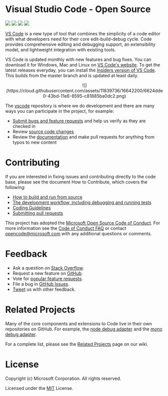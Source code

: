 ﻿# Visual Studio Code - Open Source

[![](https://camo.githubusercontent.com/0bebc321c096dfcea0b428a557a9ac1303bd4691/68747470733a2f2f7472617669732d63692e6f72672f4d6963726f736f66742f7673636f64652e7376673f6272616e63683d6d6173746572)](https://travis-ci.org/Microsoft/vscode) [![](https://camo.githubusercontent.com/c20bdb2cacaae1508c5afda05648cfc6d3a6e0b1/68747470733a2f2f63692e6170707665796f722e636f6d2f6170692f70726f6a656374732f7374617475732f7675686c68673830746a33653261306c2f6272616e63682f6d61737465723f7376673d74727565)](https://ci.appveyor.com/project/VSCode/vscode) [![](https://camo.githubusercontent.com/75b7d29d867ccfc4e8b1e9a44a6556603769554f/68747470733a2f2f696d672e736869656c64732e696f2f636f766572616c6c732f4d6963726f736f66742f7673636f64652f6d61737465722e737667)](https://coveralls.io/github/Microsoft/vscode?branch=master) [![](https://camo.githubusercontent.com/3ba386099762e50dd4fe2c86213cac8a77875f73/68747470733a2f2f696d672e736869656c64732e696f2f62616467652f636861742d6f6e2532306769747465722d626c75652e737667)](https://gitter.im/Microsoft/vscode)

[VS Code](https://code.visualstudio.com/) is a new type of tool that combines the simplicity of a code editor with what developers need for their core edit-build-debug cycle. Code provides comprehensive editing and debugging support, an extensibility model, and lightweight integration with existing tools.

VS Code is updated monthly with new features and bug fixes. You can download it for Windows, Mac and Linux on [VS Code's website](https://code.visualstudio.com/Download). To get the latest releases everyday, you can install the [Insiders version of VS Code](https://code.visualstudio.com/insiders). This builds from the master branch and is updated at least daily.

<center>![](https://cloud.githubusercontent.com/assets/11839736/16642200/6624dde0-43bd-11e6-8595-c81885ba0dc2.png)</center>

The [vscode](https://github.com/microsoft/vscode) repository is where we do development and there are many ways you can participate in the project, for example:

- [Submit bugs and feature requests](https://github.com/microsoft/vscode/issues) and help us verify as they are checked in
- Review [source code changes](https://github.com/microsoft/vscode/pulls)
- Review the [documentation](https://github.com/microsoft/vscode-docs) and make pull requests for anything from typos to new content

# Contributing
If you are interested in fixing issues and contributing directly to the code base, please see the document How to Contribute, which covers the following:

- [How to build and run from source](https://github.com/Microsoft/vscode/wiki/How-to-Contribute#build-and-run-from-source)
- [The development workflow, including debugging and running tests](https://github.com/Microsoft/vscode/wiki/How-to-Contribute#development-workflow)
- [Coding Guidelines](https://github.com/Microsoft/vscode/wiki/Coding-Guidelines)
- [Submitting pull requests](https://github.com/Microsoft/vscode/wiki/How-to-Contribute#pull-requests)

This project has adopted the [Microsoft Open Source Code of Conduct](https://opensource.microsoft.com/codeofconduct/). For more information see the [Code of Conduct FAQ](https://opensource.microsoft.com/codeofconduct/faq/) or contact [opencode@microsoft.com](https://opencode@microsoft.com) with any additional questions or comments.

# Feedback

- Ask a question on [Stack Overflow](https://stackoverflow.com/questions/tagged/vscode).
- Request a new feature on [GitHub](https://github.com/Microsoft/vscode/blob/master/CONTRIBUTING.md).
- Vote for [popular feature requests](https://github.com/Microsoft/vscode/issues?q=is%3Aopen+is%3Aissue+label%3Afeature-request+sort%3Areactions-%2B1-desc).
- File a bug in [GitHub Issues](https://github.com/Microsoft/vscode/issues).
- [Tweet](https://twitter.com/code) us with other feedback.

# Related Projects
Many of the core components and extensions to Code live in their own repositories on GitHub. For example, the [node debug adapter](https://github.com/microsoft/vscode-node-debug) and the [mono debug adapter](https://github.com/microsoft/vscode-mono-debug).

For a complete list, please see the [Related Projects](https://github.com/Microsoft/vscode/wiki/Related-Projects) page on our wiki.

# License
Copyright (c) Microsoft Corporation. All rights reserved.

Licensed under the [MIT](https://github.com/Microsoft/vscode/blob/master/LICENSE.txt) License.





